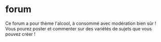 # forum
Ce forum a pour thème l'alcool, à consommé avec modération bien sûr !
Vous pourez poster et commenter sur des variétés de sujets que vous pouvez créer !
